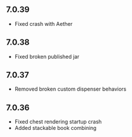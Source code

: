 ## 7.0.39
- Fixed crash with Aether

## 7.0.38
- Fixed broken published jar

## 7.0.37
- Removed broken custom dispenser behaviors

## 7.0.36
- Fixed chest rendering startup crash
- Added stackable book combining 